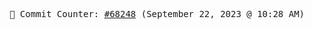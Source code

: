<p align="center">
    <samp>
        📮 Commit Counter: <a href="https://github.com/Javascript-void0/Javascript-void0/commits/main">#68248</a> (September 22, 2023 @ 10:28 AM)
    </samp>
</p>